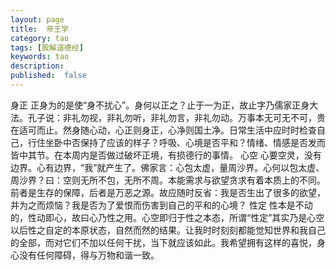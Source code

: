 ```yaml
---
layout: page
title:  帝王学
category: tao
tags: [股解道德经]
keywords: tao
description:
published:  false
---
```


身正
正身为的是使“身不扰心”。身何以正之？止于一为正，故止字乃儒家正身大法。孔子说：非礼勿视，非礼勿听，非礼勿言，非礼勿动。万事本无可无不可，贵在适可而止。然身随心动，心正则身正，心净则国土净。日常生活中应时时检查自己，行住坐卧中否保持了应该的样子？呼吸、心境是否平和？情绪、情感是否发而皆中其节。在本周内是否做过破坏正境，有损德行的事情。
心空
心要空灵，没有边界。心有边界，“我”就产生了。佛家言：心包太虚，量周沙界。心何以包太虚、周沙界？曰：空则无所不包，无所不周。本能需求与欲望贪求有着本质上的不同。前者是生存的保障，后者是万恶之源。故应随时反省：我是否生出了很多的欲望，并为之而烦恼？我是否为了爱恨而伤害到自己的平和的心境？
性定
性本是不动的，性动即心，故曰心乃性之用。心空即归于性之本态，所谓“性定”其实乃是心空以后性之自定的本原状态，自然而然的结果。让我时时刻刻都能觉知世界和我自己的全部，而对它们不加以任何干扰，当下就应该如此。我希望拥有这样的喜悦，身心没有任何障碍，得与万物和谐一致。



